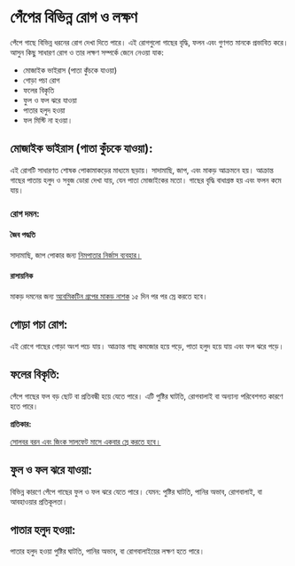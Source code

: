 # পেঁপের বিভিন্ন রোগ ও লক্ষণ

পেঁপে গাছে বিভিন্ন ধরনের রোগ দেখা দিতে পারে। এই রোগগুলো গাছের বৃদ্ধি, ফলন এবং গুণগত মানকে প্রভাবিত করে। আসুন কিছু সাধারণ রোগ ও তার লক্ষণ সম্পর্কে জেনে নেওয়া যাক:

- মোজাইক ভাইরাস (পাতা কুঁচকে যাওয়া)
- গোড়া পচা রোগ
- ফলের বিকৃতি
- ফুল ও ফল ঝরে যাওয়া
- পাতার হলুদ হওয়া
- ফল মিস্টি না হওয়া।

## মোজাইক ভাইরাস (পাতা কুঁচকে যাওয়া):

এই রোগটি সাধারণত শোষক পোকামাকড়ের মাধ্যমে ছড়ায়। সাদামাছি, জাপ, এবং মাকড় আক্রমনে হয়। আক্রান্ত গাছের পাতায় হলুদ ও সবুজ ডোরা দেখা যায়, যেন পাতা মোজাইকের মতো। গাছের বৃদ্ধি বাধাগ্রস্ত হয় এবং ফলন কমে যায়।

### রোগ দমন:

#### জৈব পদ্ধতি

সাদামাছি, জাপ পোকার জন্য
[নিমপাতার নির্জাস ব্যবহার।](https://youtu.be/HaQpJmax62k?t=1001)

#### রাসায়নিক

মাকড় দমনের জন্য
[অ্যবমিকটিন গ্রপের মাকড় নাশক](https://youtu.be/HaQpJmax62k?t=1003) ১৫ দিন পর পর স্রে করতে হবে।

## গোড়া পচা রোগ:

এই রোগে গাছের গোড়া অংশ পচে যায়। আক্রান্ত গাছ কমজোর হয়ে পড়ে, পাতা হলুদ হয়ে যায় এবং ফল ঝরে পড়ে।

## ফলের বিকৃতি:

পেঁপে গাছের ফল বড় ছোট বা প্রতিবন্ধী হয়ে যেতে পারে। এটি পুষ্টির ঘাটতি, রোগবালাই বা অন্যান্য পরিবেশগত কারণে হতে পারে।

**প্রতিকার:**

[সোলবর বরন এবং জিংক সালফেট মাসে একবার স্রে করতে হবে।](https://youtu.be/HaQpJmax62k?t=1022)

## ফুল ও ফল ঝরে যাওয়া:

বিভিন্ন কারণে পেঁপে গাছের ফুল ও ফল ঝরে যেতে পারে। যেমন: পুষ্টির ঘাটতি, পানির অভাব, রোগবালাই, বা আবহাওয়ার প্রতিকূলতা।

## পাতার হলুদ হওয়া:

পাতার হলুদ হওয়া পুষ্টির ঘাটতি, পানির অভাব, বা রোগবালাইয়ের লক্ষণ হতে পারে।
